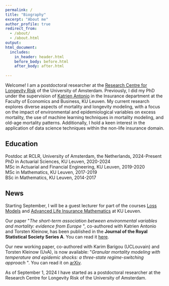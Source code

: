 ```yaml
---
permalink: /
title: "Biography"
excerpt: "About me"
author_profile: true
redirect_from: 
  - /about/
  - /about.html
output:
html_document:
  includes:
    in_header: header.html
    before_body: before.html
    after_body: after.html
    
---
```


Welcome! I am a postdoctoral researcher at the <a href="https://rclr.nl/">Research Centre for Longevity Risk</a> of the University of Amsterdam. Previously, I did my PhD under the supervision of <a href="https://katrienantonio.github.io">Katrien Antonio</a> in the Insurance department at the Faculty of Economics and Business, KU Leuven. My current research explores diverse aspects of mortality and longevity modeling, with a focus on the impact of environmental and epidemiological variables on excess mortality, the use of machine learning techniques in mortality modeling, and old-age mortality patterns. Additionally, I hold a keen interest in the application of data science techniques within the non-life insurance domain.

## Education
<i class="fa fa-graduation-cap" aria-hidden="true"></i> Postdoc at RCLR, University of Amsterdam, the Netherlands, 2024-Present  
<i class="fa fa-graduation-cap" aria-hidden="true"></i> PhD in Actuarial Sciences, KU Leuven, 2020-2024  
<i class="fa fa-graduation-cap" aria-hidden="true"></i> MSc in Actuarial and Financial Engineering, KU Leuven, 2019-2020  
<i class="fa fa-graduation-cap" aria-hidden="true"></i> MSc in Mathematics, KU Leuven, 2017-2019    
<i class="fa fa-graduation-cap" aria-hidden="true"></i> BSc in Mathematics, KU Leuven, 2014-2017   

## News
<i class="fa fa-info-circle" aria-hidden="true"></i> Starting September, I will be a guest lecturer for part of the courses <a href="https://onderwijsaanbod.kuleuven.be/syllabi/e/D0R33AE.htm">Loss Models</a> and <a href= "https://onderwijsaanbod.kuleuven.be/syllabi/e/D0N56AE.htm">Advanced Life Insurance Mathematics</a> at KU Leuven.

<i class="fa fa-info-circle" aria-hidden="true"></i> Our paper "<i>The short-term association between environmental variables and mortality: evidence from Europe </i>", co-authored with Katrien Antonio and Torsten Kleinow, has been published in the <b>Journal of the Royal Statistical Society Series A</b>. You can read it <a href="
https://academic.oup.com/jrsssa/advance-article/doi/10.1093/jrsssa/qnaf052/8142302">here</a>.

<i class="fa fa-info-circle" aria-hidden="true"></i> Our new working paper, co-authored with Karim Barigou (UCLouvain) and Torsten Kleinow (UvA), is now available: "<i>Granular mortality modeling with temperature and epidemic shocks: a three-state regime-switching approach
</i>". You can read it on <a href="https://arxiv.org/abs/2503.04568">arXiv</a>.

<i class="fa fa-info-circle" aria-hidden="true"></i> As of September 1, 2024 I have started as a postdoctoral researcher at the Research Centre for Longevity Risk of the University of Amsterdam.

